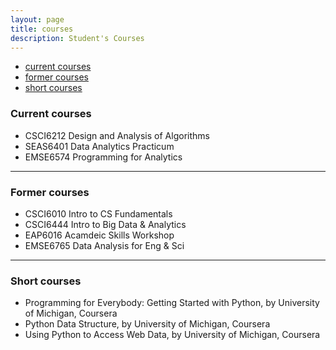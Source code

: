 ```yaml
---
layout: page
title: courses
description: Student's Courses
---
```


<div class="navbar">
    <div class="navbar-inner">
        <ul class="nav">
            <li><a href="#current">current courses</a></li>
            <li><a href="#old">former courses</a></li>
            <li><a href="#shortcourses">short courses</a></li>
        </ul>
    </div>
</div>


### <a name="current"></a>Current courses

- CSCI6212 Design and Analysis of Algorithms
- SEAS6401 Data Analytics Practicum
- EMSE6574 Programming for Analytics

---


### <a name="old"></a>Former courses
- CSCI6010 Intro to CS Fundamentals
- CSCI6444 Intro to Big Data & Analytics
- EAP6016  Acamdeic Skills Workshop
- EMSE6765 Data Analysis for Eng & Sci

---

### <a name="shortcourses"></a>Short courses

- Programming for Everybody: Getting Started with Python, by University of Michigan, Coursera
- Python Data Structure, by University of Michigan, Coursera
- Using Python to Access Web Data, by University of Michigan, Coursera



